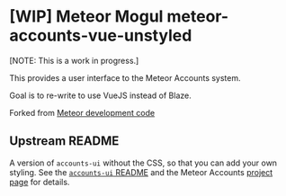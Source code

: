 # [WIP] Meteor Mogul meteor-accounts-vue-unstyled

[NOTE: This is a work in progress.]

This provides a user interface to the Meteor Accounts system.

Goal is to re-write to use VueJS instead of Blaze.

Forked from [Meteor development code](https://github.com/meteor/meteor/tree/devel/packages/accounts-ui-unstyled)

## Upstream README

A version of `accounts-ui` without the CSS, so that you can add your
own styling. See the [`accounts-ui`
README](https://atmospherejs.com/meteor/accounts-ui) and the
Meteor Accounts [project page](https://www.meteor.com/accounts) for
details.
